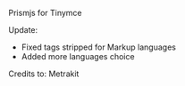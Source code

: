 Prismjs for Tinymce

Update:
- Fixed tags stripped for Markup languages
- Added more languages choice

Credits to:
Metrakit
